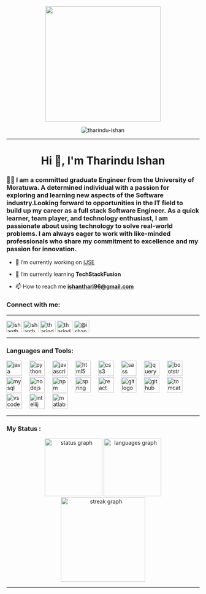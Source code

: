 <div align="center">
  <img height="300" src="https://thumbs.gfycat.com/EvilNextDevilfish-small.gif"  />
</div>

<p align="center"> <img src="https://komarev.com/ghpvc/?username=tharindu-ishan&label=Profile%20views&color=0e75b6&style=flat" alt="tharindu-ishan" /> </p>
<hr>
<h1 align="center">Hi 👋, I'm Tharindu Ishan</h1>

<h3 align="left">👩‍💻 I am a committed graduate Engineer from the University of Moratuwa. A determined individual with a passion for exploring and learning new aspects of the Software industry.Looking forward to opportunities in the IT field to build up my career as a full stack Software Engineer. As a quick learner, team player, and technology enthusiast, I am passionate about using technology to solve real-world problems. I am always eager to work with like-minded professionals who share my commitment to excellence and my passion for innovation.</h3>



- 🔭 I’m currently working on [IJSE](https://github.com/Tharindu-Ishan)

- 🌱 I’m currently learning **TechStackFusion**

- 📫 How to reach me **ishanthari96@gmail.com**


<h3 align="left">Connect with me:</h3>
  <hr>
<p align="left">
<a href="https://twitter.com/ishanthari96" target="blank"><img align="center" src="https://raw.githubusercontent.com/rahuldkjain/github-profile-readme-generator/master/src/images/icons/Social/twitter.svg" alt="ishanthari96" height="30" width="40" /></a>
<a href="https://linkedin.com/in/ishanthari96" target="blank"><img align="center" src="https://raw.githubusercontent.com/rahuldkjain/github-profile-readme-generator/master/src/images/icons/Social/linked-in-alt.svg" alt="ishanthari96" height="30" width="40" /></a>
<a href="https://fb.com/tharindu.ishan.370" target="blank"><img align="center" src="https://raw.githubusercontent.com/rahuldkjain/github-profile-readme-generator/master/src/images/icons/Social/facebook.svg" alt="tharindu.ishan.370" height="30" width="40" /></a>
<a href="https://instagram.com/tharindu_ish" target="blank"><img align="center" src="https://raw.githubusercontent.com/rahuldkjain/github-profile-readme-generator/master/src/images/icons/Social/instagram.svg" alt="tharindu_ish" height="30" width="40" /></a>
<a href="https://www.hackerrank.com/@ishanthari96" target="blank"><img align="center" src="https://raw.githubusercontent.com/rahuldkjain/github-profile-readme-generator/master/src/images/icons/Social/hackerrank.svg" alt="@ishanthari96" height="30" width="40" /></a>
</p>
<hr>
<h3 align="left">Languages and Tools:</h3>
<div align="left">
  <img src="https://cdn.jsdelivr.net/gh/devicons/devicon/icons/java/java-original.svg" height="40" alt="java logo"  />
  <img width="12" />
  <img src="https://cdn.jsdelivr.net/gh/devicons/devicon/icons/python/python-original.svg" height="40" alt="python logo"  />
  <img width="12" />
  <img src="https://cdn.jsdelivr.net/gh/devicons/devicon/icons/javascript/javascript-original.svg" height="40" alt="javascript logo"  />
  <img width="12" />
  <img src="https://cdn.jsdelivr.net/gh/devicons/devicon/icons/html5/html5-original.svg" height="40" alt="html5 logo"  />
  <img width="12" />
  <img src="https://cdn.jsdelivr.net/gh/devicons/devicon/icons/css3/css3-original.svg" height="40" alt="css3 logo"  />
  <img width="12" />
  <img src="https://cdn.jsdelivr.net/gh/devicons/devicon/icons/sass/sass-original.svg" height="40" alt="sass logo"  />
  <img width="12" />
  <img src="https://cdn.jsdelivr.net/gh/devicons/devicon/icons/jquery/jquery-original.svg" height="40" alt="jquery logo"  />
  <img width="12" />
  <img src="https://cdn.jsdelivr.net/gh/devicons/devicon/icons/bootstrap/bootstrap-original.svg" height="40" alt="bootstrap logo"  />
  <img width="12" />
  <img src="https://cdn.jsdelivr.net/gh/devicons/devicon/icons/mysql/mysql-original.svg" height="40" alt="mysql logo"  />
  <img width="12" />
  <img src="https://cdn.jsdelivr.net/gh/devicons/devicon/icons/nodejs/nodejs-original.svg" height="40" alt="nodejs logo"  />
  <img width="12" />
  <img src="https://cdn.jsdelivr.net/gh/devicons/devicon/icons/npm/npm-original-wordmark.svg" height="40" alt="npm logo"  />
  <img width="12" />
  <img src="https://cdn.jsdelivr.net/gh/devicons/devicon/icons/spring/spring-original.svg" height="40" alt="spring logo"  />
  <img width="12" />
  <img src="https://cdn.jsdelivr.net/gh/devicons/devicon/icons/react/react-original.svg" height="40" alt="react logo"  />
  <img width="12" />
  <img src="https://cdn.jsdelivr.net/gh/devicons/devicon/icons/git/git-original.svg" height="40" alt="git logo"  />
  <img width="12" />
  <img src="https://cdn.jsdelivr.net/gh/devicons/devicon/icons/github/github-original.svg" height="40" alt="github logo"  />
  <img width="12" />
  <img src="https://cdn.jsdelivr.net/gh/devicons/devicon/icons/tomcat/tomcat-original.svg" height="40" alt="tomcat logo"  />
  <img width="12" />
  <img src="https://cdn.jsdelivr.net/gh/devicons/devicon/icons/vscode/vscode-original.svg" height="40" alt="vscode logo"  />
  <img width="12" />
  <img src="https://cdn.jsdelivr.net/gh/devicons/devicon/icons/intellij/intellij-original.svg" height="40" alt="intellij logo"  />
  <img width="12" />
  <img src="https://cdn.jsdelivr.net/gh/devicons/devicon/icons/matlab/matlab-original.svg" height="40" alt="matlab logo"  />
</div>
<hr>
<h3 align="left">My Status :</h3>

<div align="center">
  <img src="https://github-readme-stats.vercel.app/api?username=tharindu-ishan&hide_title=false&hide_rank=false&show_icons=true&include_all_commits=true&count_private=true&disable_animations=false&theme=dracula&locale=en&hide_border=false&order=1" height="150" alt="status graph"  />
  <img src="https://github-readme-stats.vercel.app/api/top-langs?username=tharindu-ishan&locale=en&hide_title=false&layout=compact&card_width=320&langs_count=5&theme=dracula&hide_border=false&order=2" height="150" alt="languages graph"  />
</div>


<div align="center">
  <img src="https://streak-stats.demolab.com?user=tharindu-ishan&locale=en&mode=daily&theme=dark&hide_border=false&border_radius=5&order=3" height="220" alt="streak graph"  />
</div>
<hr>
